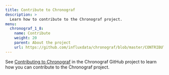```yaml
---
title: Contribute to Chronograf
description: >
  Learn how to contribute to the Chronograf project.
menu:
  chronograf_1_8:
    name: Contribute
    weight: 20
    parent: About the project
    url: https://github.com/influxdata/chronograf/blob/master/CONTRIBUTING.md
---
```


See [Contributing to Chronograf](https://github.com/influxdata/chronograf/blob/master/CONTRIBUTING.md) in the Chronograf GitHub project to learn how you can contribute to the Chronograf project.
